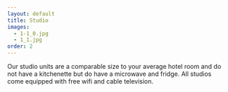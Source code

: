 ```yaml
---
layout: default
title: Studio
images:
  - 1-1_0.jpg
  - 1_1.jpg
order: 2
---
```


Our studio units are a comparable size to your average hotel room and do not have a kitchenette but do have a microwave and fridge. All studios come equipped with free wifi and cable television.
